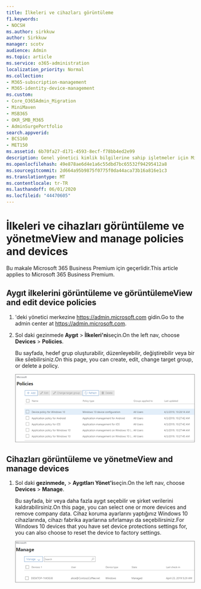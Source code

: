 ```yaml
---
title: İlkeleri ve cihazları görüntüleme
f1.keywords:
- NOCSH
ms.author: sirkkuw
author: Sirkkuw
manager: scotv
audience: Admin
ms.topic: article
ms.service: o365-administration
localization_priority: Normal
ms.collection:
- M365-subscription-management
- M365-identity-device-management
ms.custom:
- Core_O365Admin_Migration
- MiniMaven
- MSB365
- OKR_SMB_M365
- AdminSurgePortfolio
search.appverid:
- BCS160
- MET150
ms.assetid: 6b70fa27-d171-4593-8ecf-f78bb4ed2e99
description: Genel yönetici kimlik bilgilerine sahip işletmeler için Microsoft 365'te oturum açtırarak aygıt ilkelerini ve eylemlerini görüntüleyin.
ms.openlocfilehash: 49e878ae6d4e1a6c55dbd7bc65532f94295412a8
ms.sourcegitcommit: 2d664a95b9875f0775f0da44aca73b16a816e1c3
ms.translationtype: MT
ms.contentlocale: tr-TR
ms.lasthandoff: 06/01/2020
ms.locfileid: "44470605"
---
```

# <a name="view-and-manage-policies-and-devices"></a><span data-ttu-id="de312-103">İlkeleri ve cihazları görüntüleme ve yönetme</span><span class="sxs-lookup"><span data-stu-id="de312-103">View and manage policies and devices</span></span>

<span data-ttu-id="de312-104">Bu makale Microsoft 365 Business Premium için geçerlidir.</span><span class="sxs-lookup"><span data-stu-id="de312-104">This article applies to Microsoft 365 Business Premium.</span></span>

## <a name="view-and-edit-device-policies"></a><span data-ttu-id="de312-105">Aygıt ilkelerini görüntüleme ve görüntüleme</span><span class="sxs-lookup"><span data-stu-id="de312-105">View and edit device policies</span></span>

1.  <span data-ttu-id="de312-106">'deki yönetici merkezine <a href="https://go.microsoft.com/fwlink/p/?linkid=837890" target="_blank">https://admin.microsoft.com</a> gidin.</span><span class="sxs-lookup"><span data-stu-id="de312-106">Go to the admin center at <a href="https://go.microsoft.com/fwlink/p/?linkid=837890" target="_blank">https://admin.microsoft.com</a>.</span></span>
2. <span data-ttu-id="de312-107">Sol daki gezinmede **Aygıt** \> **İlkeleri'ni**seçin.</span><span class="sxs-lookup"><span data-stu-id="de312-107">On the left nav, choose **Devices** \> **Policies**.</span></span>

    <span data-ttu-id="de312-108">Bu sayfada, hedef grup oluşturabilir, düzenleyebilir, değiştirebilir veya bir ilke silebilirsiniz.</span><span class="sxs-lookup"><span data-stu-id="de312-108">On this page, you can create, edit, change target group, or delete a policy.</span></span>

    ![Screenshot of the Policies page](../media/devicepolicies.png)
  
## <a name="view-and-manage-devices"></a><span data-ttu-id="de312-110">Cihazları görüntüleme ve yönetme</span><span class="sxs-lookup"><span data-stu-id="de312-110">View and manage devices</span></span>

1. <span data-ttu-id="de312-111">Sol daki **gezinmede,** \> **Aygıtları Yönet'i**seçin.</span><span class="sxs-lookup"><span data-stu-id="de312-111">On the left nav, choose **Devices** \> **Manage**.</span></span> 
    
    <span data-ttu-id="de312-112">Bu sayfada, bir veya daha fazla aygıt seçebilir ve şirket verilerini kaldırabilirsiniz.</span><span class="sxs-lookup"><span data-stu-id="de312-112">On this page, you can select one or more devices and remove company data.</span></span> <span data-ttu-id="de312-113">Cihaz koruma ayarlarını yaptığınız Windows 10 cihazlarında, cihazı fabrika ayarlarına sıfırlamayı da seçebilirsiniz.</span><span class="sxs-lookup"><span data-stu-id="de312-113">For Windows 10 devices that you have set device protections settings for, you can also choose to reset the device to factory settings.</span></span>
  
   ![Aygıtlar sayfasını yönetme](../media/devicesmanage.png)

